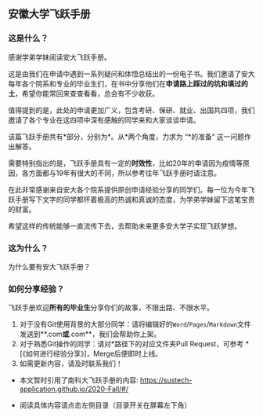 ## 安徽大学飞跃手册

### 这是什么？

感谢学弟学妹阅读安大飞跃手册。

这是由我们在申请中遇到一系列疑问和体悟总结出的一份电子书。我们邀请了安大每年各个院系和专业的毕业生们，在书中分享他们在**申请路上踩过的坑和填过的土**，希望你能常回来查查看看，总会有不少收获。

值得提到的是，此处的申请更加广义，包含考研、保研、就业、出国共四项，我们邀请了各个专业在这四项中深有感触的同学来和大家谈谈申请。

该篇飞跃手册共有\*部分，分别为\*。从\*两个角度，力求为 “\*的准备“ 这一问题作出解答。

需要特别指出的是，飞跃手册具有一定的**时效性**，比如20年的申请因为疫情等原因，各方面都与19年有很大的不同，所以参考往年飞跃手册时请注意。

在此非常感谢来自安大各个院系提供原创申请经验分享的同学们。每一位为今年飞跃手册写下文字的同学都怀着极高的热诚和真诚的态度，为学弟学妹留下这笔宝贵的财富。

希望这样的传统能够一直流传下去，去帮助未来更多安大学子实现飞跃梦想。

### 这为什么？

为什么要有安大飞跃手册？

### 如何分享经验？

飞跃手册欢迎**所有的毕业生**分享你们的故事，不限出路、不限水平。

1. 对于没有Git使用背景的大部分同学：请将编辑好的`Word`/`Pages`/`Markdown`文件发送到**.com**或**.com**，我们会帮助你上架。
2. 对于熟悉Git操作的同学：请对\*路径下的对应文件夹Pull Request，可参考 \*[《如何进行经验分享》]，Merge后便即时上线。
3. 如需更新内容，请及时联系我们！

* 本文暂时引用了南科大飞跃手册的内容: https://sustech-application.github.io/2020-Fall/#/

* 阅读具体内容请点击左侧目录（目录开关在屏幕左下角）
